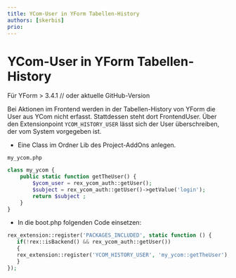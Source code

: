 ```yaml
---
title: YCom-User in YForm Tabellen-History
authors: [skerbis]
prio:
---
```


# YCom-User in YForm Tabellen-History

Für YForm > 3.4.1 // oder aktuelle GitHub-Version

Bei Aktionen im Frontend werden in der Tabellen-History von YForm die User aus YCom nicht erfasst. Stattdessen steht dort FrontendUser. Über den Extensionpoint `YCOM_HISTORY_USER` lässt sich der User überschreiben, der vom System vorgegeben ist. 

- Eine Class im Ordner Lib des Project-AddOns anlegen. 

`my_ycom.php`

```php
class my_ycom {
    public static function getTheUser() {
        $ycom_user = rex_ycom_auth::getUser();
        $subject = rex_ycom_auth::getUser()->getValue('login');
        return $subject ;
    }
}
```

- In die boot.php folgenden Code einsetzen: 


```php
rex_extension::register('PACKAGES_INCLUDED', static function () {
   if(!rex::isBackend() && rex_ycom_auth::getUser())
   {
   rex_extension::register('YCOM_HISTORY_USER', 'my_ycom::getTheUser');   
   }
});
```
